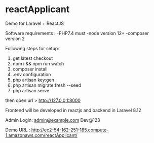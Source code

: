 # reactApplicant
Demo for Laravel + ReactJS

Software requirements :
-PHP7.4 must
-node version 12+
-composer version 2

Following steps for setup:
1) get latest checkout
2) npm i && npm run watch
3) composer install
4) .env configuration 
5) php artisan key:gen
6) php artisan migrate:fresh --seed
7) php artisan serve

then open url > http://127.0.0.1:8000


Frontend will be developed in reactjs and backend in Laravel 8.12

Admin Login:
admin@example.com
Dev@123

Demo URL :  http://ec2-54-162-251-185.compute-1.amazonaws.com/reactApplicant/
